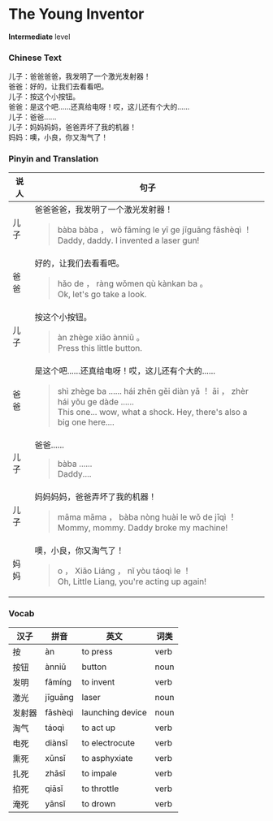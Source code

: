 # The Young Inventor
**Intermediate** level
### Chinese Text
儿子：爸爸爸爸，我发明了一个激光发射器！<br />爸爸：好的，让我们去看看吧。<br />儿子：按这个小按钮。<br />爸爸：是这个吧......还真给电呀！哎，这儿还有个大的......<br />儿子：爸爸......<br />儿子：妈妈妈妈，爸爸弄坏了我的机器！<br />妈妈：噢，小良，你又淘气了！

### Pinyin and Translation
|说人|句子|
|----|----|
|儿子|爸爸爸爸，我发明了一个激光发射器！<blockquote>bàba bàba ， wǒ fāmíng le yī ge jīguāng fāshèqì ！<br />Daddy, daddy. I invented a laser gun!</blockquote>|
|爸爸|好的，让我们去看看吧。<blockquote>hǎo de ， ràng wǒmen qù kànkan ba 。<br />Ok, let's go take a look.</blockquote>|
|儿子|按这个小按钮。<blockquote>àn zhège xiǎo ànniǔ 。<br />Press this little button.</blockquote>|
|爸爸|是这个吧......还真给电呀！哎，这儿还有个大的......<blockquote>shì zhège ba ...... hái zhēn gěi diàn yā ！ āi ， zhèr hái yǒu ge dàde ......<br />This one... wow, what a shock. Hey, there's also a big one here....</blockquote>|
|儿子|爸爸......<blockquote>bàba ......<br />Daddy....</blockquote>|
|儿子|妈妈妈妈，爸爸弄坏了我的机器！<blockquote>māma māma ， bàba nòng huài le wǒ de jīqì ！<br />Mommy, mommy. Daddy broke my machine!</blockquote>|
|妈妈|噢，小良，你又淘气了！<blockquote>o ， Xiǎo Liáng ， nǐ yòu táoqì le ！<br />Oh, Little Liang, you're acting up again!</blockquote>|
### Vocab
|汉子|拼音|英文|词类|
|----|----|----|----|
|按|àn|to press|verb|
|按钮|ànniǔ|button|noun|
|发明|fāmíng|to invent|verb|
|激光|jīguāng|laser|noun|
|发射器|fāshèqì|launching device|noun|
|淘气|táoqì|to act up|verb|
|电死|diànsǐ|to electrocute|verb|
|熏死|xūnsǐ|to asphyxiate|verb|
|扎死|zhāsǐ|to impale|verb|
|掐死|qiāsǐ|to throttle|verb|
|淹死|yānsǐ|to drown|verb|